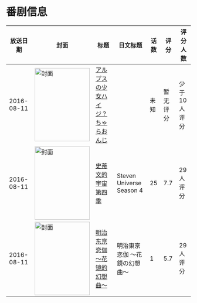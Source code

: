 # 番剧信息

|放送日期|封面|标题|日文标题|话数|评分|评分人数|
|---|---|---|---|---|---|---|
|2016-08-11|<img src="https://lain.bgm.tv/pic/cover/c/67/2b/187042_1KkMJ.jpg" alt="封面" style="width:150px;height:200px;object-fit:cover;">|[アルプスの少女ハイジ？ちゃらおんじ](https://bangumi.tv/subject/187042)||未知|暂无评分|少于10人评分|
|2016-08-11|<img src="https://lain.bgm.tv/pic/cover/c/d6/19/190537_8Zo3U.jpg" alt="封面" style="width:150px;height:200px;object-fit:cover;">|[史蒂文的宇宙 第四季](https://bangumi.tv/subject/190537)|Steven Universe Season 4|25|7.7|29人评分|
|2016-08-11|<img src="https://lain.bgm.tv/pic/cover/c/48/67/172950_a9vwu.jpg" alt="封面" style="width:150px;height:200px;object-fit:cover;">|[明治东京恋伽～花镜的幻想曲～](https://bangumi.tv/subject/172950)|明治東亰恋伽 〜花鏡の幻想曲〜|1|5.7|29人评分|
